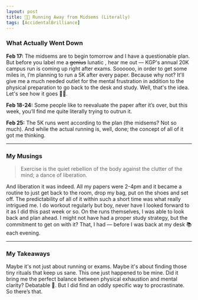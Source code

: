 ```yaml
---
layout: post
title: 🏃🏻 Running Away from Midsems (Literally)
tags: [AccidentalBrilliance]
---
```


### What Actually Went Down

**Feb 17:** The midsems are to begin tomorrow and I have a questionable plan. But before you label me a ~~genius~~ lunatic , hear me out — KGP's annual 20K campus run is coming up right after exams. Soooooo, in order to get some miles in, I’m planning to run a 5K after every paper. Because why not? It'll give me a much needed outlet for the mental frustration in addition to the physical preparation to go back to the desk and study. Well, that's the idea. Let's see how it goes 🤞🏻. 

**Feb 18-24:** Some people like to reevaluate the paper after it’s over, but this week, you’ll find me quite literally trying to outrun it.

**Feb 25:** The 5K runs went according to the plan (the midsems? Not so much). And while the actual running is, well, done; the  concept of all of it got me thinking. 
<hr class = "dots">

### My Musings

> <span class="quote"> Exercise is the quiet rebellion of the body against the clutter of the mind; a dance of liberation. </span>

And liberation it was indeed. All my papers were 2-4pm and it became a routine to just get back to the room, drop my bag, put on the shoes and set off. The predictability of all of it within such a short time was what really intrigued me. I do workout regularly but boy, never have I looked forward to it as I did this past week or so. On the runs themselves, I was able to look back and plan ahead. I might not have had a proper study strategy, but the commitment to get on with it? That, I had — before I was back at my desk 📚 each evening.
<hr class = "dots">

### My Takeaways

Maybe it's not just about running or exams. Maybe it's about finding those tiny rituals that keep us sane. This one just happened to be mine. Did it bring me the perfect balance between physical exhaustion and mental clarity? Debatable 🧐. But I did find an oddly specific way to procrastinate. So there’s that.




